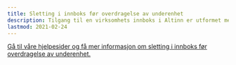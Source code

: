 ```yaml
---
title: Sletting i innboks før overdragelse av underenhet
description: Tilgang til en virksomhets innboks i Altinn er utformet med utgangspunkt i ledende roller registrert for virksomheten i Enhetsregisteret.
lastmod: 2021-02-24
---
```



[Gå til våre hjelpesider og få mer informasjon om sletting i innboks før overdragelse av underenhet.](/hjelp/innboks/innboks)